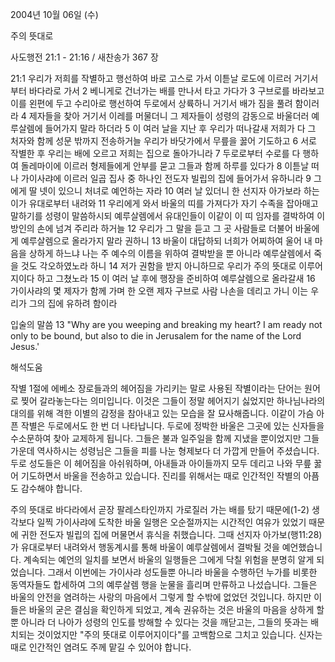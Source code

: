 2004년 10월 06일 (수)

주의 뜻대로



사도행전 21:1 - 21:16 / 새찬송가 367 장


21:1 우리가 저희를 작별하고 행선하여 바로 고스로 가서 이튿날 로도에 이르러 거기서부터 바다라로 가서 2 베니게로 건너가는 배를 만나서 타고 가다가 3 구브로를 바라보고 이를 왼편에 두고 수리아로 행선하여 두로에서 상륙하니 거기서 배가 짐을 풀려 함이러라 4 제자들을 찾아 거기서 이레를 머물더니 그 제자들이 성령의 감동으로 바울더러 예루살렘에 들어가지 말라 하더라 5 이 여러 날을 지난 후 우리가 떠나갈새 저희가 다 그 처자와 함께 성문 밖까지 전송하거늘 우리가 바닷가에서 무릎을 꿇어 기도하고 6 서로 작별한 후 우리는 배에 오르고 저희는 집으로 돌아가니라 7 두로로부터 수로를 다 행하여 돌레마이에 이르러 형제들에게 안부를 묻고 그들과 함께 하루를 있다가 8 이튿날 떠나 가이사랴에 이르러 일곱 집사 중 하나인 전도자 빌립의 집에 들어가서 유하니라 9 그에게 딸 넷이 있으니 처녀로 예언하는 자라 10 여러 날 있더니 한 선지자 아가보라 하는 이가 유대로부터 내려와 11 우리에게 와서 바울의 띠를 가져다가 자기 수족을 잡아매고 말하기를 성령이 말씀하시되 예루살렘에서 유대인들이 이같이 이 띠 임자를 결박하여 이방인의 손에 넘겨 주리라 하거늘 12 우리가 그 말을 듣고 그 곳 사람들로 더불어 바울에게 예루살렘으로 올라가지 말라 권하니 13 바울이 대답하되 너희가 어찌하여 울어 내 마음을 상하게 하느냐 나는 주 예수의 이름을 위하여 결박받을 뿐 아니라 예루살렘에서 죽을 것도 각오하였노라 하니 14 저가 권함을 받지 아니하므로 우리가 주의 뜻대로 이루어지이다 하고 그쳤노라 15 이 여러 날 후에 행장을 준비하여 예루살렘으로 올라갈새 16 가이사랴의 몇 제자가 함께 가며 한 오랜 제자 구브로 사람 나손을 데리고 가니 이는 우리가 그의 집에 유하려 함이라

입술의 말씀
13 "Why are you weeping and breaking my heart? I am ready not only to be bound, but also to die in Jerusalem for the name of the Lord Jesus.'

해석도움





작별
1절에 에베소 장로들과의 헤어짐을 가리키는 말로 사용된 작별이라는 단어는 원어로 찢어 갈라놓는다는 의미입니다. 이것은 그들이 정말 헤어지기 싫었지만 하나님나라의 대의를 위해 격한 이별의 감정을 참아내고 있는 모습을 잘 묘사해줍니다. 이같이 가슴 아픈 작별은 두로에서도 한 번 더 나타납니다. 두로에 정박한 바울은 그곳에 있는 신자들을 수소문하여 찾아 교제하게 됩니다. 그들은 불과 일주일을 함께 지냈을 뿐이었지만 그들 가운데 역사하시는 성령님은 그들을 피를 나눈 형제보다 더 가깝게 만들어 주셨습니다. 두로 성도들은 이 헤어짐을 아쉬워하며, 아내들과 아이들까지 모두 데리고 나와 무릎 꿇어 기도하면서 바울을 전송하고 있습니다. 진리를 위해서는 때로 인간적인 작별의 아픔도 감수해야 합니다.   

주의 뜻대로
바다라에서 곧장 팔레스타인까지 가로질러 가는 배를 탔기 때문에(1-2) 생각보다 일찍 가이사랴에 도착한 바울 일행은 오순절까지는 시간적인 여유가 있었기 때문에 귀한 전도자 빌립의 집에 머물면서 휴식을 취했습니다. 그때 선지자 아가보(행11:28)가 유대로부터 내려와서 행동계시를 통해 바울이 예루살렘에서 결박될 것을 예언했습니다. 계속되는 예언의 일치를 보면서 바울의 일행들은 그에게 닥칠 위험을 분명히 알게 되었습니다. 그래서 이번에는 가이사랴 성도들뿐 아니라 바울을 수행하던 누가를 비롯한 동역자들도 합세하여 그의 예루살렘 행을 눈물을 흘리며 만류하고 나섰습니다. 그들은 바울의 안전을 염려하는 사랑의 마음에서 그렇게 할 수밖에 없었던 것입니다. 하지만 이들은 바울의 굳은 결심을 확인하게 되었고, 계속 권유하는 것은 바울의 마음을 상하게 할 뿐 아니라 더 나아가 성령의 인도를 방해할 수 있다는 것을 깨닫고는, 그들의 뜻과는 배치되는 것이었지만 "주의 뜻대로 이루어지이다"를 고백함으로 그치고 있습니다. 신자는 때로 인간적인 염려도 주께 맡길 수 있어야 합니다.